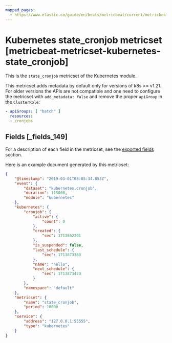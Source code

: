 ```yaml
---
mapped_pages:
  - https://www.elastic.co/guide/en/beats/metricbeat/current/metricbeat-metricset-kubernetes-state_cronjob.html
---
```


# Kubernetes state_cronjob metricset [metricbeat-metricset-kubernetes-state_cronjob]

This is the `state_cronjob` metricset of the Kubernetes module.

This metricset adds metadata by default only for versions of k8s >= v1.21. For older versions the APIs are not compatible and one need to configure the metricset with `add_metadata: false` and remove the proper `apiGroup` in the `ClusterRole`:

```yaml
- apiGroups: [ "batch" ]
  resources:
  - cronjobs
```

## Fields [_fields_149]

For a description of each field in the metricset, see the [exported fields](/reference/metricbeat/exported-fields-kubernetes.md) section.

Here is an example document generated by this metricset:

```json
{
    "@timestamp": "2019-03-01T08:05:34.853Z",
    "event": {
        "dataset": "kubernetes.cronjob",
        "duration": 115000,
        "module": "kubernetes"
    },
    "kubernetes": {
        "cronjob": {
            "active": {
                "count": 0
            },
            "created": {
                "sec": 1713862291
            },
            "is_suspended": false,
            "last_schedule": {
                "sec": 1713873360
            },
            "name": "hello",
            "next_schedule": {
                "sec": 1713873420
            }
        },
        "namespace": "default"
    },
    "metricset": {
        "name": "state_cronjob",
        "period": 10000
    },
    "service": {
        "address": "127.0.0.1:55555",
        "type": "kubernetes"
    }
}
```


